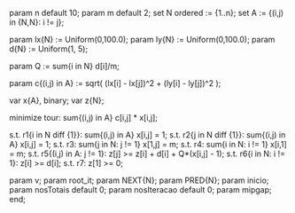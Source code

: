 param n default 10;
param m default 2;
set N ordered := {1..n};
set A := {(i,j) in {N,N}: i != j};

param lx{N} := Uniform(0,100.0);
param ly{N} := Uniform(0,100.0);
param d{N} := Uniform(1, 5);

param Q := sum{i in N} d[i]/m;

param c{(i,j) in A} := sqrt( (lx[i] - lx[j])^2 + (ly[i] - ly[j])^2 );

var x{A}, binary;
var z{N};

minimize tour: sum{(i,j) in A} c[i,j] * x[i,j];

s.t. r1{i in N diff {1}}: sum{(i,j) in A} x[i,j] = 1;
s.t. r2{j in N diff {1}}: sum{(i,j) in A} x[i,j] = 1;
s.t. r3: sum{j in N: j != 1} x[1,j] = m;
s.t. r4: sum{i in N: i != 1} x[i,1] = m;
s.t. r5{(i,j) in A: j != 1}: z[j] >= z[i] + d[i] + Q*(x[i,j] - 1);
s.t. r6{i in N: i != 1}: z[i] >= d[i];
s.t. r7: z[1] >= 0;

param v;
param root_it;
param NEXT{N};
param PRED{N};
param inicio;
param nosTotais default 0;
param nosIteracao default 0;
param mipgap;
end;